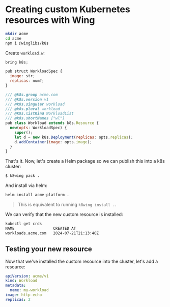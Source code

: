 # Creating custom Kubernetes resources with Wing



```sh
mkdir acme
cd acme
npm i @winglibs/k8s
```

Create `workload.w`:

```js
bring k8s;

pub struct WorkloadSpec {
  image: str;
  replicas: num?;
}

/// @k8s.group acme.com
/// @k8s.version v1
/// @k8s.singular workload
/// @k8s.plural workload
/// @k8s.listKind WorkloadList
/// @k8s.shortNames ["wl"]
pub class Workload extends k8s.Resource {
  new(opts: WorkloadSpec) {
    super();
    let d = new k8s.Deployment(replicas: opts.replicas);
    d.addContainer(image: opts.image);
  }
}
```

That's it. Now, let's create a Helm package so we can publish this
into a k8s cluster:

```sh
$ k8wing pack .
```

And install via helm:

```sh
helm install acme-platform .
```

> This is equivalent to running `k8wing install .`.

We can verify that the new custom resource is installed:

```sh
kubectl get crds
NAME                 CREATED AT
workloads.acme.com   2024-07-21T21:13:40Z
```

## Testing your new resource

Now that we've installed the custom resource into the cluster, let's add a resource:

```yaml
apiVersion: acme/v1
kind: Workload
metadata:
  name: my-workload
image: http-echo
replicas: 2
```
